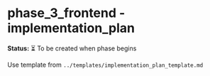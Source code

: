 # phase_3_frontend - implementation_plan

**Status:** ⏳ To be created when phase begins

Use template from `../templates/implementation_plan_template.md`
